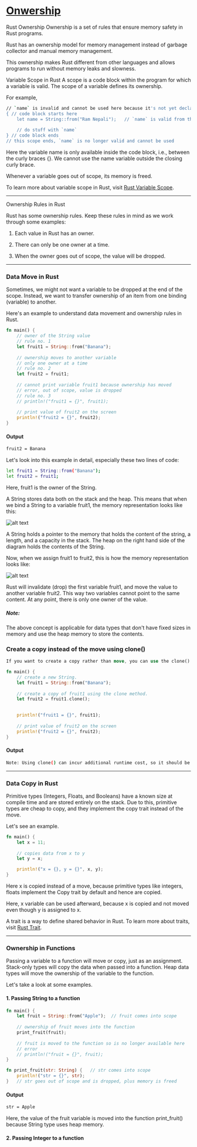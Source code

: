 # [Onwership](https://www.programiz.com/rust/ownership)

Rust Ownership
Ownership is a set of rules that ensure memory safety in Rust programs.

Rust has an ownership model for memory management instead of garbage collector and manual memory management.

This ownership makes Rust different from other languages and allows programs to run without memory leaks and slowness.

Variable Scope in Rust
A scope is a code block within the program for which a variable is valid. The scope of a variable defines its ownership.

For example,

```bash
// `name` is invalid and cannot be used here because it's not yet declared
{ // code block starts here
    let name = String::from("Ram Nepali");   // `name` is valid from this point forward
    
    // do stuff with `name`
} // code block ends
// this scope ends, `name` is no longer valid and cannot be used

```

Here the variable name is only available inside the code block, i.e., between the curly braces {}. We cannot use the name variable outside the closing curly brace.

Whenever a variable goes out of scope, its memory is freed.

To learn more about variable scope in Rust, visit [Rust Variable Scope](https://www.programiz.com/rust/variable-scope).

____

Ownership Rules in Rust

Rust has some ownership rules. Keep these rules in mind as we work through some examples:

1. Each value in Rust has an owner.

2. There can only be one owner at a time.

3. When the owner goes out of scope, the value will be dropped.

____

### Data Move in Rust

Sometimes, we might not want a variable to be dropped at the end of the scope. Instead, we want to transfer ownership of an item from one binding (variable) to another.

Here's an example to understand data movement and ownership rules in Rust.

```rust
fn main() {
    // owner of the String value
    // rule no. 1 
    let fruit1 = String::from("Banana");
    
    // ownership moves to another variable
    // only one owner at a time
    // rule no. 2
    let fruit2 = fruit1;
    
    // cannot print variable fruit1 because ownership has moved
    // error, out of scope, value is dropped
    // rule no. 3
    // println!("fruit1 = {}", fruit1);
    
    // print value of fruit2 on the screen
    println!("fruit2 = {}", fruit2);
}
```

#### Output

```bash
fruit2 = Banana
```

Let's look into this example in detail, especially these two lines of code:

```bash
let fruit1 = String::from("Banana");
let fruit2 = fruit1;
```

Here, fruit1 is the owner of the String.

A String stores data both on the stack and the heap. This means that when we bind a String to a variable fruit1, the memory representation looks like this:

![alt text](image.png)

A String holds a pointer to the memory that holds the content of the string, a length, and a capacity in the stack. The heap on the right hand side of the diagram holds the contents of the String.

Now, when we assign fruit1 to fruit2, this is how the memory representation looks like:

![alt text](image-1.png)

Rust will invalidate (drop) the first variable fruit1, and move the value to another variable fruit2. This way two variables cannot point to the same content. At any point, there is only one owner of the value.

##### Note: 

The above concept is applicable for data types that don't have fixed sizes in memory and use the heap memory to store the contents.

### Create a copy instead of the move using clone()

```rust
If you want to create a copy rather than move, you can use the clone() method. For example,

fn main() {
    // create a new String.
    let fruit1 = String::from("Banana");
    
    // create a copy of fruit1 using the clone method.
    let fruit2 = fruit1.clone();
    

    println!("fruit1 = {}", fruit1);
    
    // print value of fruit2 on the screen
    println!("fruit2 = {}", fruit2);
}
```

#### Output

```bash
Note: Using clone() can incur additional runtime cost, so it should be used sensibly.
```

____

### Data Copy in Rust

Primitive types (Integers, Floats, and Booleans) have a known size at compile time and are stored entirely on the stack. Due to this, primitive types are cheap to copy, and they implement the copy trait instead of the move.

Let's see an example.

```rust
fn main() {
    let x = 11;
    
    // copies data from x to y 
    let y = x;

    println!("x = {}, y = {}", x, y);
}
```

Here x is copied instead of a move, because primitive types like integers, floats implement the Copy trait by default and hence are copied.

Here, x variable can be used afterward, because x is copied and not moved even though y is assigned to x.

A trait is a way to define shared behavior in Rust. To learn more about traits, visit [Rust Trait](https://www.programiz.com/rust/trait).

____

### Ownership in Functions

Passing a variable to a function will move or copy, just as an assignment. Stack-only types will copy the data when passed into a function. Heap data types will move the ownership of the variable to the function.

Let's take a look at some examples.

#### 1. Passing String to a function

```rust
fn main() {
    let fruit = String::from("Apple");  // fruit comes into scope
    
    // ownership of fruit moves into the function
    print_fruit(fruit);
    
    // fruit is moved to the function so is no longer available here
    // error
    // println!("fruit = {}", fruit);
}

fn print_fruit(str: String) {   // str comes into scope
    println!("str = {}", str);
}   // str goes out of scope and is dropped, plus memory is freed
```

#### Output

```bash
str = Apple
```

Here, the value of the fruit variable is moved into the function print_fruit() because String type uses heap memory.

#### 2. Passing Integer to a function

